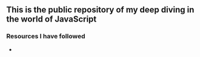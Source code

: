 ## This is the public repository of my deep diving in the world of JavaScript

### Resources I have followed
- 